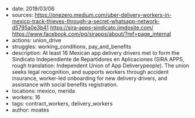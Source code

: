 - date: 2019/03/06
- sources: https://onezero.medium.com/uber-delivery-workers-in-mexico-track-thieves-through-a-secret-whatsapp-network-d5795a0e3b41 https://sira-apps-sindicato.jimdosite.com/ https://www.facebook.com/pg/sirapps/about/?ref=page_internal
- actions: union_drive
- struggles: working_conditions, pay_and_benefits
- description: At least 16 Mexican app delivery drivers met to form the Sindicato Independiente de Repartidores en Aplicaciones (SIRA APPS, rough translation: Independent Union of App Deliverypeople). The union seeks legal recognition, and supports workers through accident insurance, worker-led onboarding for new delivery drivers, and assistance with social benefits registration.
- locations: mexico, merida
- workers: 16
- tags: contract_workers, delivery_workers
- author: moates
